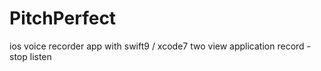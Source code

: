 # PitchPerfect
ios voice recorder app with swift9 / xcode7
two view application
record - stop
listen
